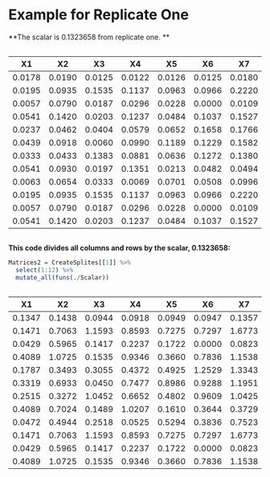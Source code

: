 Example for Replicate One
================

**The scalar is 0.1323658 from replicate one. **

<div id="gkzvoeuinm" style="overflow-x:auto;overflow-y:auto;width:auto;height:auto;">
<style>html {
  font-family: -apple-system, BlinkMacSystemFont, 'Segoe UI', Roboto, Oxygen, Ubuntu, Cantarell, 'Helvetica Neue', 'Fira Sans', 'Droid Sans', Arial, sans-serif;
}

#gkzvoeuinm .gt_table {
  display: table;
  border-collapse: collapse;
  margin-left: auto;
  margin-right: auto;
  color: #333333;
  font-size: 12px;
  font-weight: normal;
  font-style: normal;
  background-color: #FFFFFF;
  width: auto;
  border-top-style: solid;
  border-top-width: 2px;
  border-top-color: #A8A8A8;
  border-right-style: none;
  border-right-width: 2px;
  border-right-color: #D3D3D3;
  border-bottom-style: solid;
  border-bottom-width: 2px;
  border-bottom-color: #A8A8A8;
  border-left-style: none;
  border-left-width: 2px;
  border-left-color: #D3D3D3;
}

#gkzvoeuinm .gt_heading {
  background-color: #FFFFFF;
  text-align: center;
  border-bottom-color: #FFFFFF;
  border-left-style: none;
  border-left-width: 1px;
  border-left-color: #D3D3D3;
  border-right-style: none;
  border-right-width: 1px;
  border-right-color: #D3D3D3;
}

#gkzvoeuinm .gt_title {
  color: #333333;
  font-size: 125%;
  font-weight: initial;
  padding-top: 4px;
  padding-bottom: 4px;
  border-bottom-color: #FFFFFF;
  border-bottom-width: 0;
}

#gkzvoeuinm .gt_subtitle {
  color: #333333;
  font-size: 85%;
  font-weight: initial;
  padding-top: 0;
  padding-bottom: 4px;
  border-top-color: #FFFFFF;
  border-top-width: 0;
}

#gkzvoeuinm .gt_bottom_border {
  border-bottom-style: solid;
  border-bottom-width: 2px;
  border-bottom-color: #D3D3D3;
}

#gkzvoeuinm .gt_col_headings {
  border-top-style: solid;
  border-top-width: 2px;
  border-top-color: #D3D3D3;
  border-bottom-style: solid;
  border-bottom-width: 2px;
  border-bottom-color: #D3D3D3;
  border-left-style: none;
  border-left-width: 1px;
  border-left-color: #D3D3D3;
  border-right-style: none;
  border-right-width: 1px;
  border-right-color: #D3D3D3;
}

#gkzvoeuinm .gt_col_heading {
  color: #333333;
  background-color: #FFFFFF;
  font-size: 100%;
  font-weight: normal;
  text-transform: inherit;
  border-left-style: none;
  border-left-width: 1px;
  border-left-color: #D3D3D3;
  border-right-style: none;
  border-right-width: 1px;
  border-right-color: #D3D3D3;
  vertical-align: bottom;
  padding-top: 5px;
  padding-bottom: 6px;
  padding-left: 5px;
  padding-right: 5px;
  overflow-x: hidden;
}

#gkzvoeuinm .gt_column_spanner_outer {
  color: #333333;
  background-color: #FFFFFF;
  font-size: 100%;
  font-weight: normal;
  text-transform: inherit;
  padding-top: 0;
  padding-bottom: 0;
  padding-left: 4px;
  padding-right: 4px;
}

#gkzvoeuinm .gt_column_spanner_outer:first-child {
  padding-left: 0;
}

#gkzvoeuinm .gt_column_spanner_outer:last-child {
  padding-right: 0;
}

#gkzvoeuinm .gt_column_spanner {
  border-bottom-style: solid;
  border-bottom-width: 2px;
  border-bottom-color: #D3D3D3;
  vertical-align: bottom;
  padding-top: 5px;
  padding-bottom: 6px;
  overflow-x: hidden;
  display: inline-block;
  width: 100%;
}

#gkzvoeuinm .gt_group_heading {
  padding: 8px;
  color: #333333;
  background-color: #FFFFFF;
  font-size: 100%;
  font-weight: initial;
  text-transform: inherit;
  border-top-style: solid;
  border-top-width: 2px;
  border-top-color: #D3D3D3;
  border-bottom-style: solid;
  border-bottom-width: 2px;
  border-bottom-color: #D3D3D3;
  border-left-style: none;
  border-left-width: 1px;
  border-left-color: #D3D3D3;
  border-right-style: none;
  border-right-width: 1px;
  border-right-color: #D3D3D3;
  vertical-align: middle;
}

#gkzvoeuinm .gt_empty_group_heading {
  padding: 0.5px;
  color: #333333;
  background-color: #FFFFFF;
  font-size: 100%;
  font-weight: initial;
  border-top-style: solid;
  border-top-width: 2px;
  border-top-color: #D3D3D3;
  border-bottom-style: solid;
  border-bottom-width: 2px;
  border-bottom-color: #D3D3D3;
  vertical-align: middle;
}

#gkzvoeuinm .gt_from_md > :first-child {
  margin-top: 0;
}

#gkzvoeuinm .gt_from_md > :last-child {
  margin-bottom: 0;
}

#gkzvoeuinm .gt_row {
  padding-top: 8px;
  padding-bottom: 8px;
  padding-left: 5px;
  padding-right: 5px;
  margin: 10px;
  border-top-style: solid;
  border-top-width: 1px;
  border-top-color: #D3D3D3;
  border-left-style: none;
  border-left-width: 1px;
  border-left-color: #D3D3D3;
  border-right-style: none;
  border-right-width: 1px;
  border-right-color: #D3D3D3;
  vertical-align: middle;
  overflow-x: hidden;
}

#gkzvoeuinm .gt_stub {
  color: #333333;
  background-color: #FFFFFF;
  font-size: 100%;
  font-weight: initial;
  text-transform: inherit;
  border-right-style: solid;
  border-right-width: 2px;
  border-right-color: #D3D3D3;
  padding-left: 12px;
}

#gkzvoeuinm .gt_summary_row {
  color: #333333;
  background-color: #FFFFFF;
  text-transform: inherit;
  padding-top: 8px;
  padding-bottom: 8px;
  padding-left: 5px;
  padding-right: 5px;
}

#gkzvoeuinm .gt_first_summary_row {
  padding-top: 8px;
  padding-bottom: 8px;
  padding-left: 5px;
  padding-right: 5px;
  border-top-style: solid;
  border-top-width: 2px;
  border-top-color: #D3D3D3;
}

#gkzvoeuinm .gt_grand_summary_row {
  color: #333333;
  background-color: #FFFFFF;
  text-transform: inherit;
  padding-top: 8px;
  padding-bottom: 8px;
  padding-left: 5px;
  padding-right: 5px;
}

#gkzvoeuinm .gt_first_grand_summary_row {
  padding-top: 8px;
  padding-bottom: 8px;
  padding-left: 5px;
  padding-right: 5px;
  border-top-style: double;
  border-top-width: 6px;
  border-top-color: #D3D3D3;
}

#gkzvoeuinm .gt_striped {
  background-color: rgba(128, 128, 128, 0.05);
}

#gkzvoeuinm .gt_table_body {
  border-top-style: solid;
  border-top-width: 2px;
  border-top-color: #D3D3D3;
  border-bottom-style: solid;
  border-bottom-width: 2px;
  border-bottom-color: #D3D3D3;
}

#gkzvoeuinm .gt_footnotes {
  color: #333333;
  background-color: #FFFFFF;
  border-bottom-style: none;
  border-bottom-width: 2px;
  border-bottom-color: #D3D3D3;
  border-left-style: none;
  border-left-width: 2px;
  border-left-color: #D3D3D3;
  border-right-style: none;
  border-right-width: 2px;
  border-right-color: #D3D3D3;
}

#gkzvoeuinm .gt_footnote {
  margin: 0px;
  font-size: 90%;
  padding: 4px;
}

#gkzvoeuinm .gt_sourcenotes {
  color: #333333;
  background-color: #FFFFFF;
  border-bottom-style: none;
  border-bottom-width: 2px;
  border-bottom-color: #D3D3D3;
  border-left-style: none;
  border-left-width: 2px;
  border-left-color: #D3D3D3;
  border-right-style: none;
  border-right-width: 2px;
  border-right-color: #D3D3D3;
}

#gkzvoeuinm .gt_sourcenote {
  font-size: 90%;
  padding: 4px;
}

#gkzvoeuinm .gt_left {
  text-align: left;
}

#gkzvoeuinm .gt_center {
  text-align: center;
}

#gkzvoeuinm .gt_right {
  text-align: right;
  font-variant-numeric: tabular-nums;
}

#gkzvoeuinm .gt_font_normal {
  font-weight: normal;
}

#gkzvoeuinm .gt_font_bold {
  font-weight: bold;
}

#gkzvoeuinm .gt_font_italic {
  font-style: italic;
}

#gkzvoeuinm .gt_super {
  font-size: 65%;
}

#gkzvoeuinm .gt_footnote_marks {
  font-style: italic;
  font-weight: normal;
  font-size: 65%;
}
</style>
<table class="gt_table">
  
  <thead class="gt_col_headings">
    <tr>
      <th class="gt_col_heading gt_columns_bottom_border gt_right" rowspan="1" colspan="1">X1</th>
      <th class="gt_col_heading gt_columns_bottom_border gt_right" rowspan="1" colspan="1">X2</th>
      <th class="gt_col_heading gt_columns_bottom_border gt_right" rowspan="1" colspan="1">X3</th>
      <th class="gt_col_heading gt_columns_bottom_border gt_right" rowspan="1" colspan="1">X4</th>
      <th class="gt_col_heading gt_columns_bottom_border gt_right" rowspan="1" colspan="1">X5</th>
      <th class="gt_col_heading gt_columns_bottom_border gt_right" rowspan="1" colspan="1">X6</th>
      <th class="gt_col_heading gt_columns_bottom_border gt_right" rowspan="1" colspan="1">X7</th>
      <th class="gt_col_heading gt_columns_bottom_border gt_right" rowspan="1" colspan="1">X8</th>
      <th class="gt_col_heading gt_columns_bottom_border gt_right" rowspan="1" colspan="1">X9</th>
      <th class="gt_col_heading gt_columns_bottom_border gt_right" rowspan="1" colspan="1">X10</th>
      <th class="gt_col_heading gt_columns_bottom_border gt_right" rowspan="1" colspan="1">X11</th>
      <th class="gt_col_heading gt_columns_bottom_border gt_right" rowspan="1" colspan="1">X12</th>
      <th class="gt_col_heading gt_columns_bottom_border gt_right" rowspan="1" colspan="1">X13</th>
      <th class="gt_col_heading gt_columns_bottom_border gt_left" rowspan="1" colspan="1">ReplicateInd</th>
    </tr>
  </thead>
  <tbody class="gt_table_body">
    <tr><td class="gt_row gt_right">0.0178</td>
<td class="gt_row gt_right">0.0190</td>
<td class="gt_row gt_right">0.0125</td>
<td class="gt_row gt_right">0.0122</td>
<td class="gt_row gt_right">0.0126</td>
<td class="gt_row gt_right">0.0125</td>
<td class="gt_row gt_right">0.0180</td>
<td class="gt_row gt_right">0.0054</td>
<td class="gt_row gt_right">0.0263</td>
<td class="gt_row gt_right">0.0244</td>
<td class="gt_row gt_right">0.0290</td>
<td class="gt_row gt_right">0.0453</td>
<td class="gt_row gt_right">0.1324</td>
<td class="gt_row gt_left">REP1</td></tr>
    <tr><td class="gt_row gt_right">0.0195</td>
<td class="gt_row gt_right">0.0935</td>
<td class="gt_row gt_right">0.1535</td>
<td class="gt_row gt_right">0.1137</td>
<td class="gt_row gt_right">0.0963</td>
<td class="gt_row gt_right">0.0966</td>
<td class="gt_row gt_right">0.2220</td>
<td class="gt_row gt_right">0.1694</td>
<td class="gt_row gt_right">0.0813</td>
<td class="gt_row gt_right">0.1654</td>
<td class="gt_row gt_right">0.0591</td>
<td class="gt_row gt_right">0.1065</td>
<td class="gt_row gt_right">NA</td>
<td class="gt_row gt_left">REP1</td></tr>
    <tr><td class="gt_row gt_right">0.0057</td>
<td class="gt_row gt_right">0.0790</td>
<td class="gt_row gt_right">0.0187</td>
<td class="gt_row gt_right">0.0296</td>
<td class="gt_row gt_right">0.0228</td>
<td class="gt_row gt_right">0.0000</td>
<td class="gt_row gt_right">0.0109</td>
<td class="gt_row gt_right">0.0057</td>
<td class="gt_row gt_right">0.0553</td>
<td class="gt_row gt_right">0.0275</td>
<td class="gt_row gt_right">0.0326</td>
<td class="gt_row gt_right">0.0230</td>
<td class="gt_row gt_right">NA</td>
<td class="gt_row gt_left">REP1</td></tr>
    <tr><td class="gt_row gt_right">0.0541</td>
<td class="gt_row gt_right">0.1420</td>
<td class="gt_row gt_right">0.0203</td>
<td class="gt_row gt_right">0.1237</td>
<td class="gt_row gt_right">0.0484</td>
<td class="gt_row gt_right">0.1037</td>
<td class="gt_row gt_right">0.1527</td>
<td class="gt_row gt_right">0.2222</td>
<td class="gt_row gt_right">0.0116</td>
<td class="gt_row gt_right">0.0415</td>
<td class="gt_row gt_right">0.1123</td>
<td class="gt_row gt_right">0.1062</td>
<td class="gt_row gt_right">NA</td>
<td class="gt_row gt_left">REP1</td></tr>
    <tr><td class="gt_row gt_right">0.0237</td>
<td class="gt_row gt_right">0.0462</td>
<td class="gt_row gt_right">0.0404</td>
<td class="gt_row gt_right">0.0579</td>
<td class="gt_row gt_right">0.0652</td>
<td class="gt_row gt_right">0.1658</td>
<td class="gt_row gt_right">0.1766</td>
<td class="gt_row gt_right">0.0872</td>
<td class="gt_row gt_right">0.0849</td>
<td class="gt_row gt_right">0.1192</td>
<td class="gt_row gt_right">0.0580</td>
<td class="gt_row gt_right">0.0664</td>
<td class="gt_row gt_right">NA</td>
<td class="gt_row gt_left">REP1</td></tr>
    <tr><td class="gt_row gt_right">0.0439</td>
<td class="gt_row gt_right">0.0918</td>
<td class="gt_row gt_right">0.0060</td>
<td class="gt_row gt_right">0.0990</td>
<td class="gt_row gt_right">0.1189</td>
<td class="gt_row gt_right">0.1229</td>
<td class="gt_row gt_right">0.1582</td>
<td class="gt_row gt_right">0.2141</td>
<td class="gt_row gt_right">0.1083</td>
<td class="gt_row gt_right">0.1024</td>
<td class="gt_row gt_right">0.0457</td>
<td class="gt_row gt_right">0.1129</td>
<td class="gt_row gt_right">NA</td>
<td class="gt_row gt_left">REP1</td></tr>
    <tr><td class="gt_row gt_right">0.0333</td>
<td class="gt_row gt_right">0.0433</td>
<td class="gt_row gt_right">0.1383</td>
<td class="gt_row gt_right">0.0881</td>
<td class="gt_row gt_right">0.0636</td>
<td class="gt_row gt_right">0.1272</td>
<td class="gt_row gt_right">0.1380</td>
<td class="gt_row gt_right">0.1129</td>
<td class="gt_row gt_right">0.0458</td>
<td class="gt_row gt_right">0.1505</td>
<td class="gt_row gt_right">0.0840</td>
<td class="gt_row gt_right">0.0309</td>
<td class="gt_row gt_right">NA</td>
<td class="gt_row gt_left">REP1</td></tr>
    <tr><td class="gt_row gt_right">0.0541</td>
<td class="gt_row gt_right">0.0930</td>
<td class="gt_row gt_right">0.0197</td>
<td class="gt_row gt_right">0.1351</td>
<td class="gt_row gt_right">0.0213</td>
<td class="gt_row gt_right">0.0482</td>
<td class="gt_row gt_right">0.0494</td>
<td class="gt_row gt_right">0.1421</td>
<td class="gt_row gt_right">0.1053</td>
<td class="gt_row gt_right">0.2029</td>
<td class="gt_row gt_right">0.1464</td>
<td class="gt_row gt_right">0.0913</td>
<td class="gt_row gt_right">NA</td>
<td class="gt_row gt_left">REP1</td></tr>
    <tr><td class="gt_row gt_right">0.0063</td>
<td class="gt_row gt_right">0.0654</td>
<td class="gt_row gt_right">0.0333</td>
<td class="gt_row gt_right">0.0069</td>
<td class="gt_row gt_right">0.0701</td>
<td class="gt_row gt_right">0.0508</td>
<td class="gt_row gt_right">0.0996</td>
<td class="gt_row gt_right">0.0345</td>
<td class="gt_row gt_right">0.1230</td>
<td class="gt_row gt_right">0.0511</td>
<td class="gt_row gt_right">0.0485</td>
<td class="gt_row gt_right">0.0556</td>
<td class="gt_row gt_right">NA</td>
<td class="gt_row gt_left">REP1</td></tr>
    <tr><td class="gt_row gt_right">0.0195</td>
<td class="gt_row gt_right">0.0935</td>
<td class="gt_row gt_right">0.1535</td>
<td class="gt_row gt_right">0.1137</td>
<td class="gt_row gt_right">0.0963</td>
<td class="gt_row gt_right">0.0966</td>
<td class="gt_row gt_right">0.2220</td>
<td class="gt_row gt_right">0.1694</td>
<td class="gt_row gt_right">0.0813</td>
<td class="gt_row gt_right">0.1654</td>
<td class="gt_row gt_right">0.0591</td>
<td class="gt_row gt_right">0.1065</td>
<td class="gt_row gt_right">NA</td>
<td class="gt_row gt_left">REP1</td></tr>
    <tr><td class="gt_row gt_right">0.0057</td>
<td class="gt_row gt_right">0.0790</td>
<td class="gt_row gt_right">0.0187</td>
<td class="gt_row gt_right">0.0296</td>
<td class="gt_row gt_right">0.0228</td>
<td class="gt_row gt_right">0.0000</td>
<td class="gt_row gt_right">0.0109</td>
<td class="gt_row gt_right">0.0057</td>
<td class="gt_row gt_right">0.0553</td>
<td class="gt_row gt_right">0.0275</td>
<td class="gt_row gt_right">0.0326</td>
<td class="gt_row gt_right">0.0230</td>
<td class="gt_row gt_right">NA</td>
<td class="gt_row gt_left">REP1</td></tr>
    <tr><td class="gt_row gt_right">0.0541</td>
<td class="gt_row gt_right">0.1420</td>
<td class="gt_row gt_right">0.0203</td>
<td class="gt_row gt_right">0.1237</td>
<td class="gt_row gt_right">0.0484</td>
<td class="gt_row gt_right">0.1037</td>
<td class="gt_row gt_right">0.1527</td>
<td class="gt_row gt_right">0.2222</td>
<td class="gt_row gt_right">0.0116</td>
<td class="gt_row gt_right">0.0415</td>
<td class="gt_row gt_right">0.1033</td>
<td class="gt_row gt_right">0.1062</td>
<td class="gt_row gt_right">NA</td>
<td class="gt_row gt_left">REP1</td></tr>
  </tbody>
  
  
</table>
</div>

<style type="text/css">
.watch-out {
  background-color: lightpink;
  border: 3px solid red;
  font-weight: bold;
}
</style>

**This code divides all columns and rows by the scalar, 0.1323658:**

``` r watch-out
Matrices2 = CreateSplites[[1]] %>%
  select(1:12) %>%
  mutate_all(funs(./Scalar))
```

<div id="mpudjmsjul" style="overflow-x:auto;overflow-y:auto;width:auto;height:auto;">
<style>html {
  font-family: -apple-system, BlinkMacSystemFont, 'Segoe UI', Roboto, Oxygen, Ubuntu, Cantarell, 'Helvetica Neue', 'Fira Sans', 'Droid Sans', Arial, sans-serif;
}

#mpudjmsjul .gt_table {
  display: table;
  border-collapse: collapse;
  margin-left: auto;
  margin-right: auto;
  color: #333333;
  font-size: 12px;
  font-weight: normal;
  font-style: normal;
  background-color: #FFFFFF;
  width: auto;
  border-top-style: solid;
  border-top-width: 2px;
  border-top-color: #A8A8A8;
  border-right-style: none;
  border-right-width: 2px;
  border-right-color: #D3D3D3;
  border-bottom-style: solid;
  border-bottom-width: 2px;
  border-bottom-color: #A8A8A8;
  border-left-style: none;
  border-left-width: 2px;
  border-left-color: #D3D3D3;
}

#mpudjmsjul .gt_heading {
  background-color: #FFFFFF;
  text-align: center;
  border-bottom-color: #FFFFFF;
  border-left-style: none;
  border-left-width: 1px;
  border-left-color: #D3D3D3;
  border-right-style: none;
  border-right-width: 1px;
  border-right-color: #D3D3D3;
}

#mpudjmsjul .gt_title {
  color: #333333;
  font-size: 125%;
  font-weight: initial;
  padding-top: 4px;
  padding-bottom: 4px;
  border-bottom-color: #FFFFFF;
  border-bottom-width: 0;
}

#mpudjmsjul .gt_subtitle {
  color: #333333;
  font-size: 85%;
  font-weight: initial;
  padding-top: 0;
  padding-bottom: 4px;
  border-top-color: #FFFFFF;
  border-top-width: 0;
}

#mpudjmsjul .gt_bottom_border {
  border-bottom-style: solid;
  border-bottom-width: 2px;
  border-bottom-color: #D3D3D3;
}

#mpudjmsjul .gt_col_headings {
  border-top-style: solid;
  border-top-width: 2px;
  border-top-color: #D3D3D3;
  border-bottom-style: solid;
  border-bottom-width: 2px;
  border-bottom-color: #D3D3D3;
  border-left-style: none;
  border-left-width: 1px;
  border-left-color: #D3D3D3;
  border-right-style: none;
  border-right-width: 1px;
  border-right-color: #D3D3D3;
}

#mpudjmsjul .gt_col_heading {
  color: #333333;
  background-color: #FFFFFF;
  font-size: 100%;
  font-weight: normal;
  text-transform: inherit;
  border-left-style: none;
  border-left-width: 1px;
  border-left-color: #D3D3D3;
  border-right-style: none;
  border-right-width: 1px;
  border-right-color: #D3D3D3;
  vertical-align: bottom;
  padding-top: 5px;
  padding-bottom: 6px;
  padding-left: 5px;
  padding-right: 5px;
  overflow-x: hidden;
}

#mpudjmsjul .gt_column_spanner_outer {
  color: #333333;
  background-color: #FFFFFF;
  font-size: 100%;
  font-weight: normal;
  text-transform: inherit;
  padding-top: 0;
  padding-bottom: 0;
  padding-left: 4px;
  padding-right: 4px;
}

#mpudjmsjul .gt_column_spanner_outer:first-child {
  padding-left: 0;
}

#mpudjmsjul .gt_column_spanner_outer:last-child {
  padding-right: 0;
}

#mpudjmsjul .gt_column_spanner {
  border-bottom-style: solid;
  border-bottom-width: 2px;
  border-bottom-color: #D3D3D3;
  vertical-align: bottom;
  padding-top: 5px;
  padding-bottom: 6px;
  overflow-x: hidden;
  display: inline-block;
  width: 100%;
}

#mpudjmsjul .gt_group_heading {
  padding: 8px;
  color: #333333;
  background-color: #FFFFFF;
  font-size: 100%;
  font-weight: initial;
  text-transform: inherit;
  border-top-style: solid;
  border-top-width: 2px;
  border-top-color: #D3D3D3;
  border-bottom-style: solid;
  border-bottom-width: 2px;
  border-bottom-color: #D3D3D3;
  border-left-style: none;
  border-left-width: 1px;
  border-left-color: #D3D3D3;
  border-right-style: none;
  border-right-width: 1px;
  border-right-color: #D3D3D3;
  vertical-align: middle;
}

#mpudjmsjul .gt_empty_group_heading {
  padding: 0.5px;
  color: #333333;
  background-color: #FFFFFF;
  font-size: 100%;
  font-weight: initial;
  border-top-style: solid;
  border-top-width: 2px;
  border-top-color: #D3D3D3;
  border-bottom-style: solid;
  border-bottom-width: 2px;
  border-bottom-color: #D3D3D3;
  vertical-align: middle;
}

#mpudjmsjul .gt_from_md > :first-child {
  margin-top: 0;
}

#mpudjmsjul .gt_from_md > :last-child {
  margin-bottom: 0;
}

#mpudjmsjul .gt_row {
  padding-top: 8px;
  padding-bottom: 8px;
  padding-left: 5px;
  padding-right: 5px;
  margin: 10px;
  border-top-style: solid;
  border-top-width: 1px;
  border-top-color: #D3D3D3;
  border-left-style: none;
  border-left-width: 1px;
  border-left-color: #D3D3D3;
  border-right-style: none;
  border-right-width: 1px;
  border-right-color: #D3D3D3;
  vertical-align: middle;
  overflow-x: hidden;
}

#mpudjmsjul .gt_stub {
  color: #333333;
  background-color: #FFFFFF;
  font-size: 100%;
  font-weight: initial;
  text-transform: inherit;
  border-right-style: solid;
  border-right-width: 2px;
  border-right-color: #D3D3D3;
  padding-left: 12px;
}

#mpudjmsjul .gt_summary_row {
  color: #333333;
  background-color: #FFFFFF;
  text-transform: inherit;
  padding-top: 8px;
  padding-bottom: 8px;
  padding-left: 5px;
  padding-right: 5px;
}

#mpudjmsjul .gt_first_summary_row {
  padding-top: 8px;
  padding-bottom: 8px;
  padding-left: 5px;
  padding-right: 5px;
  border-top-style: solid;
  border-top-width: 2px;
  border-top-color: #D3D3D3;
}

#mpudjmsjul .gt_grand_summary_row {
  color: #333333;
  background-color: #FFFFFF;
  text-transform: inherit;
  padding-top: 8px;
  padding-bottom: 8px;
  padding-left: 5px;
  padding-right: 5px;
}

#mpudjmsjul .gt_first_grand_summary_row {
  padding-top: 8px;
  padding-bottom: 8px;
  padding-left: 5px;
  padding-right: 5px;
  border-top-style: double;
  border-top-width: 6px;
  border-top-color: #D3D3D3;
}

#mpudjmsjul .gt_striped {
  background-color: rgba(128, 128, 128, 0.05);
}

#mpudjmsjul .gt_table_body {
  border-top-style: solid;
  border-top-width: 2px;
  border-top-color: #D3D3D3;
  border-bottom-style: solid;
  border-bottom-width: 2px;
  border-bottom-color: #D3D3D3;
}

#mpudjmsjul .gt_footnotes {
  color: #333333;
  background-color: #FFFFFF;
  border-bottom-style: none;
  border-bottom-width: 2px;
  border-bottom-color: #D3D3D3;
  border-left-style: none;
  border-left-width: 2px;
  border-left-color: #D3D3D3;
  border-right-style: none;
  border-right-width: 2px;
  border-right-color: #D3D3D3;
}

#mpudjmsjul .gt_footnote {
  margin: 0px;
  font-size: 90%;
  padding: 4px;
}

#mpudjmsjul .gt_sourcenotes {
  color: #333333;
  background-color: #FFFFFF;
  border-bottom-style: none;
  border-bottom-width: 2px;
  border-bottom-color: #D3D3D3;
  border-left-style: none;
  border-left-width: 2px;
  border-left-color: #D3D3D3;
  border-right-style: none;
  border-right-width: 2px;
  border-right-color: #D3D3D3;
}

#mpudjmsjul .gt_sourcenote {
  font-size: 90%;
  padding: 4px;
}

#mpudjmsjul .gt_left {
  text-align: left;
}

#mpudjmsjul .gt_center {
  text-align: center;
}

#mpudjmsjul .gt_right {
  text-align: right;
  font-variant-numeric: tabular-nums;
}

#mpudjmsjul .gt_font_normal {
  font-weight: normal;
}

#mpudjmsjul .gt_font_bold {
  font-weight: bold;
}

#mpudjmsjul .gt_font_italic {
  font-style: italic;
}

#mpudjmsjul .gt_super {
  font-size: 65%;
}

#mpudjmsjul .gt_footnote_marks {
  font-style: italic;
  font-weight: normal;
  font-size: 65%;
}
</style>
<table class="gt_table">
  
  <thead class="gt_col_headings">
    <tr>
      <th class="gt_col_heading gt_columns_bottom_border gt_right" rowspan="1" colspan="1">X1</th>
      <th class="gt_col_heading gt_columns_bottom_border gt_right" rowspan="1" colspan="1">X2</th>
      <th class="gt_col_heading gt_columns_bottom_border gt_right" rowspan="1" colspan="1">X3</th>
      <th class="gt_col_heading gt_columns_bottom_border gt_right" rowspan="1" colspan="1">X4</th>
      <th class="gt_col_heading gt_columns_bottom_border gt_right" rowspan="1" colspan="1">X5</th>
      <th class="gt_col_heading gt_columns_bottom_border gt_right" rowspan="1" colspan="1">X6</th>
      <th class="gt_col_heading gt_columns_bottom_border gt_right" rowspan="1" colspan="1">X7</th>
      <th class="gt_col_heading gt_columns_bottom_border gt_right" rowspan="1" colspan="1">X8</th>
      <th class="gt_col_heading gt_columns_bottom_border gt_right" rowspan="1" colspan="1">X9</th>
      <th class="gt_col_heading gt_columns_bottom_border gt_right" rowspan="1" colspan="1">X10</th>
      <th class="gt_col_heading gt_columns_bottom_border gt_right" rowspan="1" colspan="1">X11</th>
      <th class="gt_col_heading gt_columns_bottom_border gt_right" rowspan="1" colspan="1">X12</th>
    </tr>
  </thead>
  <tbody class="gt_table_body">
    <tr><td class="gt_row gt_right">0.1347</td>
<td class="gt_row gt_right">0.1438</td>
<td class="gt_row gt_right">0.0944</td>
<td class="gt_row gt_right">0.0918</td>
<td class="gt_row gt_right">0.0949</td>
<td class="gt_row gt_right">0.0947</td>
<td class="gt_row gt_right">0.1357</td>
<td class="gt_row gt_right">0.0411</td>
<td class="gt_row gt_right">0.1985</td>
<td class="gt_row gt_right">0.1846</td>
<td class="gt_row gt_right">0.2193</td>
<td class="gt_row gt_right">0.3421</td></tr>
    <tr><td class="gt_row gt_right">0.1471</td>
<td class="gt_row gt_right">0.7063</td>
<td class="gt_row gt_right">1.1593</td>
<td class="gt_row gt_right">0.8593</td>
<td class="gt_row gt_right">0.7275</td>
<td class="gt_row gt_right">0.7297</td>
<td class="gt_row gt_right">1.6773</td>
<td class="gt_row gt_right">1.2795</td>
<td class="gt_row gt_right">0.6143</td>
<td class="gt_row gt_right">1.2498</td>
<td class="gt_row gt_right">0.4466</td>
<td class="gt_row gt_right">0.8044</td></tr>
    <tr><td class="gt_row gt_right">0.0429</td>
<td class="gt_row gt_right">0.5965</td>
<td class="gt_row gt_right">0.1417</td>
<td class="gt_row gt_right">0.2237</td>
<td class="gt_row gt_right">0.1722</td>
<td class="gt_row gt_right">0.0000</td>
<td class="gt_row gt_right">0.0823</td>
<td class="gt_row gt_right">0.0429</td>
<td class="gt_row gt_right">0.4179</td>
<td class="gt_row gt_right">0.2075</td>
<td class="gt_row gt_right">0.2460</td>
<td class="gt_row gt_right">0.1739</td></tr>
    <tr><td class="gt_row gt_right">0.4089</td>
<td class="gt_row gt_right">1.0725</td>
<td class="gt_row gt_right">0.1535</td>
<td class="gt_row gt_right">0.9346</td>
<td class="gt_row gt_right">0.3660</td>
<td class="gt_row gt_right">0.7836</td>
<td class="gt_row gt_right">1.1538</td>
<td class="gt_row gt_right">1.6790</td>
<td class="gt_row gt_right">0.0879</td>
<td class="gt_row gt_right">0.3136</td>
<td class="gt_row gt_right">0.8481</td>
<td class="gt_row gt_right">0.8020</td></tr>
    <tr><td class="gt_row gt_right">0.1787</td>
<td class="gt_row gt_right">0.3493</td>
<td class="gt_row gt_right">0.3055</td>
<td class="gt_row gt_right">0.4372</td>
<td class="gt_row gt_right">0.4925</td>
<td class="gt_row gt_right">1.2529</td>
<td class="gt_row gt_right">1.3343</td>
<td class="gt_row gt_right">0.6588</td>
<td class="gt_row gt_right">0.6417</td>
<td class="gt_row gt_right">0.9003</td>
<td class="gt_row gt_right">0.4381</td>
<td class="gt_row gt_right">0.5014</td></tr>
    <tr><td class="gt_row gt_right">0.3319</td>
<td class="gt_row gt_right">0.6933</td>
<td class="gt_row gt_right">0.0450</td>
<td class="gt_row gt_right">0.7477</td>
<td class="gt_row gt_right">0.8986</td>
<td class="gt_row gt_right">0.9288</td>
<td class="gt_row gt_right">1.1951</td>
<td class="gt_row gt_right">1.6172</td>
<td class="gt_row gt_right">0.8183</td>
<td class="gt_row gt_right">0.7735</td>
<td class="gt_row gt_right">0.3454</td>
<td class="gt_row gt_right">0.8532</td></tr>
    <tr><td class="gt_row gt_right">0.2515</td>
<td class="gt_row gt_right">0.3272</td>
<td class="gt_row gt_right">1.0452</td>
<td class="gt_row gt_right">0.6652</td>
<td class="gt_row gt_right">0.4802</td>
<td class="gt_row gt_right">0.9609</td>
<td class="gt_row gt_right">1.0425</td>
<td class="gt_row gt_right">0.8527</td>
<td class="gt_row gt_right">0.3463</td>
<td class="gt_row gt_right">1.1373</td>
<td class="gt_row gt_right">0.6345</td>
<td class="gt_row gt_right">0.2332</td></tr>
    <tr><td class="gt_row gt_right">0.4089</td>
<td class="gt_row gt_right">0.7024</td>
<td class="gt_row gt_right">0.1489</td>
<td class="gt_row gt_right">1.0207</td>
<td class="gt_row gt_right">0.1610</td>
<td class="gt_row gt_right">0.3644</td>
<td class="gt_row gt_right">0.3729</td>
<td class="gt_row gt_right">1.0737</td>
<td class="gt_row gt_right">0.7956</td>
<td class="gt_row gt_right">1.5331</td>
<td class="gt_row gt_right">1.1060</td>
<td class="gt_row gt_right">0.6898</td></tr>
    <tr><td class="gt_row gt_right">0.0472</td>
<td class="gt_row gt_right">0.4944</td>
<td class="gt_row gt_right">0.2518</td>
<td class="gt_row gt_right">0.0525</td>
<td class="gt_row gt_right">0.5294</td>
<td class="gt_row gt_right">0.3836</td>
<td class="gt_row gt_right">0.7523</td>
<td class="gt_row gt_right">0.2608</td>
<td class="gt_row gt_right">0.9289</td>
<td class="gt_row gt_right">0.3862</td>
<td class="gt_row gt_right">0.3661</td>
<td class="gt_row gt_right">0.4203</td></tr>
    <tr><td class="gt_row gt_right">0.1471</td>
<td class="gt_row gt_right">0.7063</td>
<td class="gt_row gt_right">1.1593</td>
<td class="gt_row gt_right">0.8593</td>
<td class="gt_row gt_right">0.7275</td>
<td class="gt_row gt_right">0.7297</td>
<td class="gt_row gt_right">1.6773</td>
<td class="gt_row gt_right">1.2795</td>
<td class="gt_row gt_right">0.6143</td>
<td class="gt_row gt_right">1.2498</td>
<td class="gt_row gt_right">0.4466</td>
<td class="gt_row gt_right">0.8044</td></tr>
    <tr><td class="gt_row gt_right">0.0429</td>
<td class="gt_row gt_right">0.5965</td>
<td class="gt_row gt_right">0.1417</td>
<td class="gt_row gt_right">0.2237</td>
<td class="gt_row gt_right">0.1722</td>
<td class="gt_row gt_right">0.0000</td>
<td class="gt_row gt_right">0.0823</td>
<td class="gt_row gt_right">0.0429</td>
<td class="gt_row gt_right">0.4179</td>
<td class="gt_row gt_right">0.2075</td>
<td class="gt_row gt_right">0.2460</td>
<td class="gt_row gt_right">0.1739</td></tr>
    <tr><td class="gt_row gt_right">0.4089</td>
<td class="gt_row gt_right">1.0725</td>
<td class="gt_row gt_right">0.1535</td>
<td class="gt_row gt_right">0.9346</td>
<td class="gt_row gt_right">0.3660</td>
<td class="gt_row gt_right">0.7836</td>
<td class="gt_row gt_right">1.1538</td>
<td class="gt_row gt_right">1.6790</td>
<td class="gt_row gt_right">0.0879</td>
<td class="gt_row gt_right">0.3136</td>
<td class="gt_row gt_right">0.7807</td>
<td class="gt_row gt_right">0.8020</td></tr>
  </tbody>
  
  
</table>
</div>
